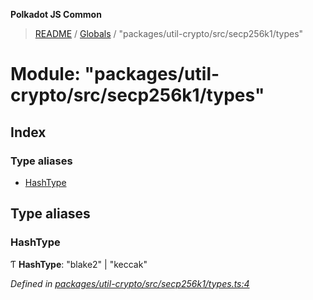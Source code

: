 **Polkadot JS Common**

> [README](../README.md) / [Globals](../globals.md) / "packages/util-crypto/src/secp256k1/types"

# Module: "packages/util-crypto/src/secp256k1/types"

## Index

### Type aliases

* [HashType](_packages_util_crypto_src_secp256k1_types_.md#hashtype)

## Type aliases

### HashType

Ƭ  **HashType**: \"blake2\" \| \"keccak\"

*Defined in [packages/util-crypto/src/secp256k1/types.ts:4](https://github.com/polkadot-js/common/blob/975103fd/packages/util-crypto/src/secp256k1/types.ts#L4)*
